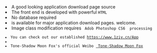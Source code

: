 <li>A good looking application download page source</li>
<li>The front end is developed with powerful <code>HTML </code></li>
<li>No database required</li>
<li> is available for major application download pages. welcome. </li>
<li>Image class modification requires <code> Adob Photoshop CS6 </ code> processing</li>
<li>You can check out our established <a href="https://www.1ziy.cn/App" arget="_blank">https://www.1ziy.cn/App</a ><li>
<li>Tone-Shadow Moon Fox's official Weibo <a href="https://weibo.com/chinazcwl"arget="_blank"> Tone-Shadow Moon Fox</a></li>
